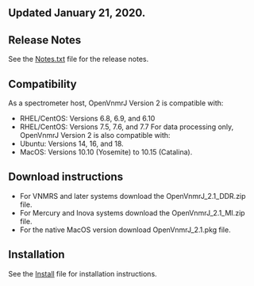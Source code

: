 ## Updated January 21, 2020.

## Release Notes
See the [Notes.txt](../../blob/master/Notes.txt) file for the release notes.

## Compatibility
As a spectrometer host, OpenVnmrJ Version 2 is compatible with:
- RHEL/CentOS: Versions 6.8, 6.9, and 6.10
- RHEL/CentOS: Versions 7.5, 7.6, and 7.7
For data processing only, OpenVnmrJ Version 2 is also compatible with:
- Ubuntu: Versions 14, 16, and 18.
- MacOS: Versions 10.10 (Yosemite) to 10.15 (Catalina).

## Download instructions
- For VNMRS and later systems download the OpenVnmrJ_2.1_DDR.zip file.
- For Mercury and Inova systems download the OpenVnmrJ_2.1_MI.zip file.
- For the native MacOS version download OpenVnmrJ_2.1.pkg file.

## Installation
See the [Install](../../blob/master/Install.md) file for installation instructions.

